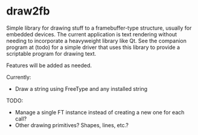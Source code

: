 # draw2fb

Simple library for drawing stuff to a framebuffer-type structure, usually for embedded devices. The
current application is text rendering without needing to incorporate a heavyweight library like Qt.
See the companion program at (todo) for a simple driver that uses this library to provide a
scriptable program for drawing text.

Features will be added as needed.

Currently:
- Draw a string using FreeType and any installed string

TODO:
- Manage a single FT instance instead of creating a new one for each call?
- Other drawing primitives? Shapes, lines, etc.?
